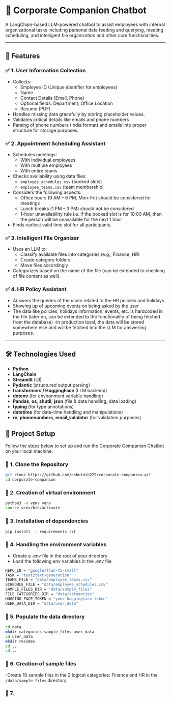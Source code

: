 # 🤖 Corporate Companion Chatbot

A LangChain-based LLM-powered chatbot to assist employees with internal organizational tasks including personal data feeding and querying, meeting scheduling, and intelligent file organization and other core functionalities.

---

## 📌 Features

### ✅ 1. User Information Collection
- Collects:
  - Employee ID (Unique identifier for employees)
  - Name
  - Contact Details (Email, Phone)
  - Optional fields: Department, Office Location
  - Resume (PDF)
- Handles missing data gracefully by storing placeholder values.
- Validates critical details like emails and phone numbers
- Parsing of phone numbers (India format) and emails into proper structure for storage purposes.
<!-- - Allows users to query collected information. -->

### ✅ 2. Appointment Scheduling Assistant
- Schedules meetings:
  - With individual employees
  - With multiple employees
  - With entire teams
- Checks availability using data files:
  - `employee_schedules.csv` (booked slots)
  - `employee_teams.csv` (team membership)
- Considers the following aspects:
  - Office hours (9 AM – 6 PM, Mon–Fri) should be considered for meetings
  - Lunch breaks (1 PM – 3 PM) should not be considered
  - 1-hour unavailability rule i.e. if the booked slot is for 10:00 AM, then the person will be unavailable for the next 1 hour
- Finds earliest valid time slot for all participants.

### ✅ 3. Intelligent File Organizer
- Uses an LLM to:
  - Classify available files into categories (e.g., Finance, HR)
  - Create category folders
  - Move files accordingly
- Categorizes based on the name of the file (can be extended to checking of file content as well).

### ✅ 4. HR Policy Assistant
- Answers the queries of the users related to the HR policies and holidays 
- Showing up of upcoming events on being asked by the user
- The data like policies, holidays information, events, etc. is hardcoded in the file (later on, can be extended to the functionality of being fetched from the database)
-In production level, the data will be stored somewhere else and will be fetched into the LLM for answering purposes. 

---

## 🛠 Technologies Used

- **Python**
- **LangChain**
- **Streamlit** (UI)
- **Pydantic** (structured output parsing)
- **transformers / HuggingFace** (LLM backend)
- **dotenv** (for environment variable handling)
- **Pandas**, **os**, **shutil**, **json** (file & data handling, data loading)
- **typing** (for type annotations)
- **datetime** (for date-time handling and manipulations)
- **re**, **phonenumbers**, **email_validator** (for validation purposes)

<!-- ## 📁 Project Structure

📦 corporate-companion
├── .git
├── .gitignore
├── README.md
├── app.py
├── data
│   ├── categories
│   ├── employee_schedules.csv
│   ├── employee_teams.csv
│   ├── sample_files
│   └── user_data
│       └── resumes
├── modules
│   ├── __init__.py
│   ├── file_organizer.py
│   ├── llm_interface.py
│   ├── meeting_scheduler.py
│   ├── user_manager.py
│   └── utils.py
├── requirements.txt -->

## 🚀 Project Setup

Follow the steps below to set up and run the Corporate Companion Chatbot on your local machine.

### 🔧 1. Clone the Repository

```bash
git clone https://github.com/ashutosh229/corporate-companion.git
cd corporate-companion
```

### 🔧 2. Creation of virtual environment

```bash
python3 -m venv venv
source venv/bin/activate
```

### 🔧 3. Installation of dependencies

```bash
pip install -r requirements.txt
```

### 🔧 4. Handling the environment variables
- Create a .env file in the root of your directory
- Load the following env variables in the .env file 
```bash 
REPO_ID = "google/flan-t5-small"
TASK = "text2text-generation"
TEAMS_FILE = "data/employee_teams.csv"
SCHEDULE_FILE = "data/employee_schedules.csv"
SAMPLE_FILES_DIR = "data/sample_files"
FILE_CATEGORIES_DIR = "data/categories"
HUGGING_FACE_TOKEN = "your-huggingface-token"
USER_DATA_DIR = "data/user_data"
```

### 🔧 5. Populate the data directory

```bash
cd data
mkdir categories sample_files user_data
cd user_data 
mkdir resumes
cd .. 
cd ..
```

### 🔧 6. Creation of sample files 
-Create 10 sample files in the 2 logical categories: Finance and HR in the ```/data/sample_files``` directory

### 🔧 7. 




